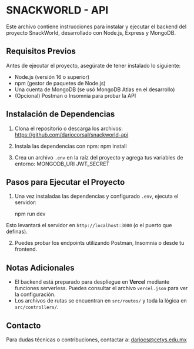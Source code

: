 # SNACKWORLD - API

Este archivo contiene instrucciones para instalar y ejecutar el backend del proyecto SnackWorld, desarrollado con Node.js, Express y MongoDB.

## Requisitos Previos

Antes de ejecutar el proyecto, asegúrate de tener instalado lo siguiente:

- Node.js (versión 16 o superior)
- npm (gestor de paquetes de Node.js)
- Una cuenta de MongoDB (se usó MongoDB Atlas en el desarrollo)
- (Opcional) Postman o Insomnia para probar la API

## Instalación de Dependencias

1. Clona el repositorio o descarga los archivos:
   https://github.com/dariocorsal/snackworld-api

2. Instala las dependencias con npm:
   npm install

3. Crea un archivo `.env` en la raíz del proyecto y agrega tus variables de entorno:
   MONGODB_URI
   JWT_SECRET

## Pasos para Ejecutar el Proyecto

1. Una vez instaladas las dependencias y configurado `.env`, ejecuta el servidor:

   npm run dev

Esto levantará el servidor en `http://localhost:3000` (o el puerto que definas).

2. Puedes probar los endpoints utilizando Postman, Insomnia o desde tu frontend.

## Notas Adicionales

- El backend está preparado para despliegue en **Vercel** mediante funciones serverless. Puedes consultar el archivo `vercel.json` para ver la configuración.
- Los archivos de rutas se encuentran en `src/routes/` y toda la lógica en `src/controllers/`.

## Contacto

Para dudas técnicas o contribuciones, contactar a: dariocs@cetys.edu.mx
